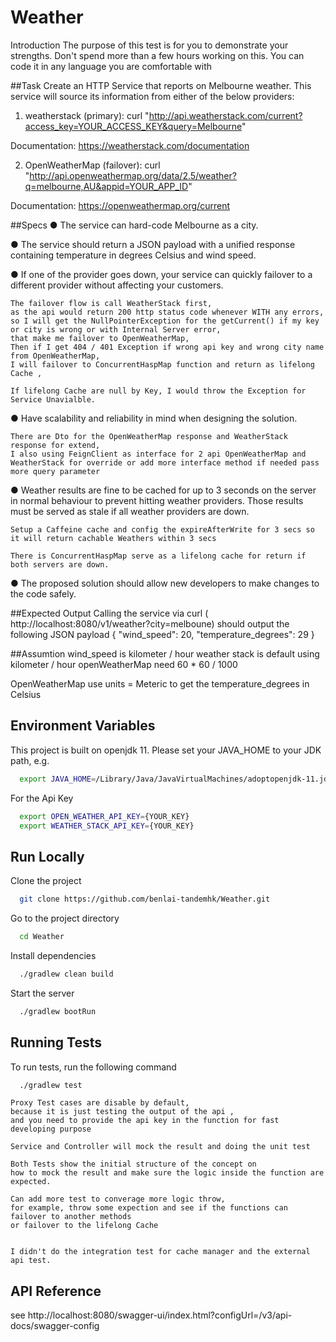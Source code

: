# Weather

Introduction
The purpose of this test is for you to demonstrate your strengths. Don't spend more than a few
hours working on this. You can code it in any language you are comfortable with

##Task
Create an HTTP Service that reports on Melbourne weather. This service will source its
information from either of the below providers:


1. weatherstack (primary):
curl "​http://api.weatherstack.com/current?access_key=YOUR_ACCESS_KEY&query=Melbourne​"

Documentation: ​https://weatherstack.com/documentation


2. OpenWeatherMap (failover):
curl
"http://api.openweathermap.org/data/2.5/weather?q=melbourne,AU&appid=YOUR_APP_ID"

Documentation: ​https://openweathermap.org/current

##Specs
● The service can hard-code Melbourne as a city.


● The service should return a JSON payload with a unified response containing
temperature in degrees Celsius and wind speed.



● If one of the provider goes down, your service can quickly failover to a different provider
without affecting your customers.

```
The failover flow is call WeatherStack first,
as the api would return 200 http status code whenever WITH any errors,
so I will get the NullPointerException for the getCurrent() if my key or city is wrong or with Internal Server error,
that make me failover to OpenWeatherMap, 
Then if I get 404 / 401 Exception if wrong api key and wrong city name from OpenWeatherMap, 
I will failover to ConcurrentHaspMap function and return as lifelong Cache ,

If lifelong Cache are null by Key, I would throw the Exception for Service Unavialble.

```

● Have scalability and reliability in mind when designing the solution.

```
There are Dto for the OpenWeatherMap response and WeatherStack response for extend,
I also using FeignClient as interface for 2 api OpenWeatherMap and WeatherStack for override or add more interface method if needed pass more query parameter
```

● Weather results are fine to be cached for up to 3 seconds on the server in normal
behaviour to prevent hitting weather providers. Those results must be served as stale if
all weather providers are down.

```
Setup a Caffeine cache and config the expireAfterWrite for 3 secs so it will return cachable Weathers within 3 secs

There is ConcurrentHaspMap serve as a lifelong cache for return if both servers are down.

```

● The proposed solution should allow new developers to make changes to the code safely.

##Expected Output
Calling the service via curl (​http://localhost:8080/v1/weather?city=melboune​) should output the
following JSON payload
{
"wind_speed": 20,
"temperature_degrees": 29
}

##Assumtion 
wind_speed is kilometer / hour
weather stack is default using kilometer / hour
openWeatherMap need 60 * 60 / 1000

OpenWeatherMap use units = Meteric to get the temperature_degrees in Celsius
## Environment Variables

This project is built on openjdk 11. Please set your JAVA_HOME to your JDK path, e.g.

```bash
  export JAVA_HOME=/Library/Java/JavaVirtualMachines/adoptopenjdk-11.jdk/Contents/Home
```

For the Api Key

```bash
  export OPEN_WEATHER_API_KEY={YOUR_KEY}
  export WEATHER_STACK_API_KEY={YOUR_KEY}
```


## Run Locally

Clone the project

```bash
  git clone https://github.com/benlai-tandemhk/Weather.git
```

Go to the project directory

```bash
  cd Weather
```

Install dependencies

```bash
  ./gradlew clean build
```

Start the server

```bash
  ./gradlew bootRun
```


## Running Tests

To run tests, run the following command

```bash
  ./gradlew test
```

```
Proxy Test cases are disable by default,
because it is just testing the output of the api ,
and you need to provide the api key in the function for fast developing purpose

Service and Controller will mock the result and doing the unit test

Both Tests show the initial structure of the concept on 
how to mock the result and make sure the logic inside the function are expected.

Can add more test to converage more logic throw,
for example, throw some expection and see if the functions can failover to another methods
or failover to the lifelong Cache


I didn't do the integration test for cache manager and the external api test.

```

## API Reference

see http://localhost:8080/swagger-ui/index.html?configUrl=/v3/api-docs/swagger-config
